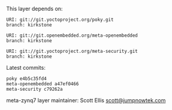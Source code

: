 This layer depends on:

    URI: git://git.yoctoproject.org/poky.git
    branch: kirkstone

    URI: git://git.openembedded.org/meta-openembedded
    branch: kirkstone

    URI: git://git.yoctoproject.org/meta-security.git
    branch: kirkstone

Latest commits:

    poky e4b5c35fd4
    meta-openembedded a47ef0466
    meta-security c79262a

meta-zynq7 layer maintainer: Scott Ellis <scott@jumpnowtek.com>
